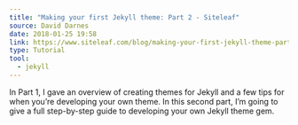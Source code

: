 ```yaml
---
title: "Making your first Jekyll theme: Part 2 - Siteleaf"
source: David Darnes
date: 2018-01-25 19:58
link: https://www.siteleaf.com/blog/making-your-first-jekyll-theme-part-2
type: Tutorial
tool:
  - jekyll
---
```

In Part 1, I gave an overview of creating themes for Jekyll and a few tips for when you’re developing your own theme. In this second part, I’m going to give a full step-by-step guide to developing your own Jekyll theme gem.





